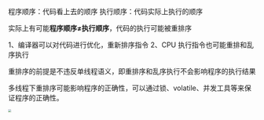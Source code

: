 程序顺序：代码看上去的顺序
执行顺序：代码实际上执行的顺序

实际上有可能**程序顺序≠执行顺序**，代码的执行可能被重排序

1、编译器可以对代码进行优化，重新排序指令
2、CPU 执行指令也可能重排和乱序执行

重排序的前提是不违反单线程语义，即重排序和乱序执行不会影响程序的执行结果

多线程下重排序可能影响程序的正确性，可以通过锁、volatile、并发工具等来保证程序的正确性。

<img src="D:\ImageA\20231008105259.png" style="zoom:38%;" />